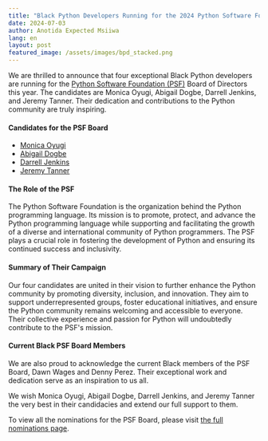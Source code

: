```yaml
---
title: "Black Python Developers Running for the 2024 Python Software Foundation Board"
date: 2024-07-03
author: Anotida Expected Msiiwa
lang: en
layout: post
featured_image: /assets/images/bpd_stacked.png
---
```


We are thrilled to announce that four exceptional Black Python developers are running for the [Python Software Foundation (PSF)](https://www.python.org/psf-landing/) Board of Directors this year. The candidates are Monica Oyugi, Abigail Dogbe, Darrell Jenkins, and Jeremy Tanner. Their dedication and contributions to the Python community are truly inspiring.

#### Candidates for the PSF Board

- [Monica Oyugi](https://www.python.org/nominations/elections/2024-python-software-foundation-board/nominees/monica-oyugi/)
- [Abigail Dogbe](https://www.python.org/nominations/elections/2024-python-software-foundation-board/nominees/abigail-dogbe/)
- [Darrell Jenkins](https://www.python.org/nominations/elections/2024-python-software-foundation-board/nominees/darrell-jenkins/)
- [Jeremy Tanner](https://www.python.org/nominations/elections/2024-python-software-foundation-board/nominees/jeremy-tanner/)

#### The Role of the PSF

The Python Software Foundation is the organization behind the Python programming language. Its mission is to promote, protect, and advance the Python programming language while supporting and facilitating the growth of a diverse and international community of Python programmers. The PSF plays a crucial role in fostering the development of Python and ensuring its continued success and inclusivity.

#### Summary of Their Campaign

Our four candidates are united in their vision to further enhance the Python community by promoting diversity, inclusion, and innovation. They aim to support underrepresented groups, foster educational initiatives, and ensure the Python community remains welcoming and accessible to everyone. Their collective experience and passion for Python will undoubtedly contribute to the PSF's mission.

#### Current Black PSF Board Members

We are also proud to acknowledge the current Black members of the PSF Board, Dawn Wages and Denny Perez. Their exceptional work and dedication serve as an inspiration to us all.

We wish Monica Oyugi, Abigail Dogbe, Darrell Jenkins, and Jeremy Tanner the very best in their candidacies and extend our full support to them.

To view all the nominations for the PSF Board, please visit [the full nominations page](https://www.python.org/nominations/elections/2024-python-software-foundation-board/nominees/).
